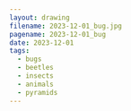 ```yaml
---
layout: drawing
filename: 2023-12-01_bug.jpg
pagename: 2023-12-01_bug
date: 2023-12-01
tags:
  - bugs
  - beetles
  - insects
  - animals
  - pyramids
---
```

